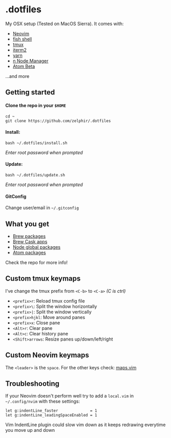 # .dotfiles
My OSX setup (Tested on MacOS Sierra). It comes with:
* [Neovim](https://neovim.io/)
* [fish shell](https://fishshell.com/)
* [tmux](https://tmux.github.io/)
* [iterm2](https://iterm2.com/)
* [yarn](https://yarnpkg.com/)
* [n Node Manager](https://github.com/tj/n)
* [Atom Beta](https://atom.io/beta)

...and more

## Getting started
#### Clone the repo in your `$HOME`

    cd ~
    git clone https://github.com/zelphir/.dotfiles

#### Install:

    bash ~/.dotfiles/install.sh

  _Enter root password when prompted_

#### Update:

    bash ~/.dotfiles/update.sh

  _Enter root password when prompted_

#### GitConfig
Change user/email in `~/.gitconfig`

## What you get
* [Brew packages](https://github.com/zelphir/.dotfiles/blob/master/install/03_brew.sh)
* [Brew Cask apps](https://github.com/zelphir/.dotfiles/blob/master/install/04_brew-cask.sh)
* [Node global packages](https://github.com/zelphir/.dotfiles/blob/master/install/09_yarn_global.sh)
* [Atom packages](https://github.com/zelphir/.dotfiles/blob/master/atom/packages.list)

Check the repo for more info!

## Custom tmux keymaps
I've change the tmux prefix from `<C-b>` to `<C-a>` _(C is ctrl)_
* `<prefix>r`: Reload tmux config file
* `<prefix>\`: Split the window horizontally
* `<prefix>|`: Split the window vertically
* `<prefix>hjkl`: Move around panes
* `<prefix>x`: Close pane
* `<Alt>r`: Clear pane
* `<Alt>c`: Clear history pane
* `<Shift>arrows`: Resize panes up/down/left/right

## Custom Neovim keymaps
The `<leader>` is the `space`.
For the other keys check: [maps.vim](https://github.com/zelphir/.dotfiles/blob/master/neovim/maps.vim) 

## Troubleshooting

If your Neovim doesn't perform well try to add a `local.vim` in `~/.config/nvim` with these settings:

    let g:indentLine_faster              = 1
    let g:indentLine_leadingSpaceEnabled = 1

Vim IndentLine plugin could slow vim down as it keeps redrawing everytime you move up and down
